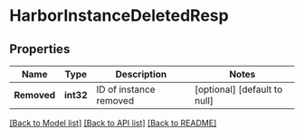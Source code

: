 # HarborInstanceDeletedResp

## Properties
Name | Type | Description | Notes
------------ | ------------- | ------------- | -------------
**Removed** | **int32** | ID of instance removed | [optional] [default to null]

[[Back to Model list]](../README.md#documentation-for-models) [[Back to API list]](../README.md#documentation-for-api-endpoints) [[Back to README]](../README.md)

